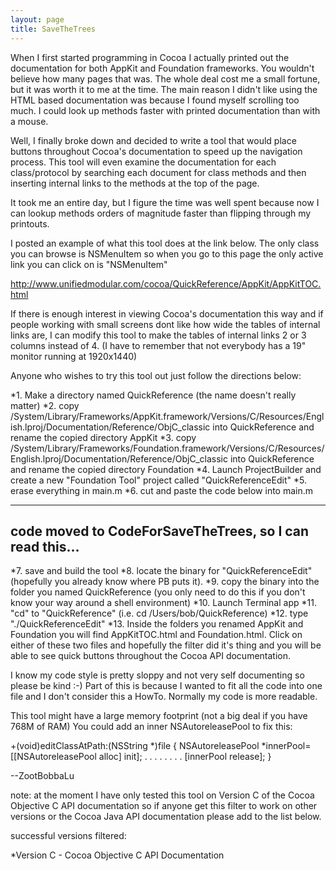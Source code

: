 ```yaml
---
layout: page
title: SaveTheTrees
---
```


When I first started programming in Cocoa I actually printed
out the documentation for both AppKit and Foundation 
frameworks. You wouldn't believe how many pages that
was. The whole deal cost me a small fortune, but it was 
worth it to me at the time. The main reason I didn't like 
using the HTML based documentation was because I 
found myself scrolling too much. I could look up methods 
faster with printed documentation than with a mouse. 

Well, I finally broke down and decided to write a tool
that would place buttons throughout Cocoa's 
documentation to speed up the navigation process. This
tool will even examine the documentation for each class/protocol by 
searching each document for class methods and then inserting 
internal links to the methods at the top of the
page. 
 
It took me an entire day, but I figure the time was well 
spent because now I can lookup methods orders of 
magnitude faster than flipping through my printouts. 

I posted an example of what this tool does at the link below.
The only class you can browse is NSMenuItem so when you go to this page
the only active link you can click on is "NSMenuItem"

http://www.unifiedmodular.com/cocoa/QuickReference/AppKit/AppKitTOC.html

If there is enough interest in viewing Cocoa's documentation
this way and if people working with small screens dont like
how wide the tables of internal links are, I can modify this
tool to make the tables of internal links 2 or 3 columns instead
of 4. (I have to remember that not everybody has a 19" monitor
running at 1920x1440)

Anyone who wishes to try this tool out just follow the directions below:


*1. Make a directory named QuickReference (the name doesn't really matter)
*2. copy /System/Library/Frameworks/AppKit.framework/Versions/C/Resources/English.lproj/Documentation/Reference/ObjC_classic into QuickReference 
and rename the copied directory AppKit
*3. copy /System/Library/Frameworks/Foundation.framework/Versions/C/Resources/English.lproj/Documentation/Reference/ObjC_classic into QuickReference 
and rename the copied directory Foundation
*4. Launch ProjectBuilder and create a new "Foundation Tool" project called "QuickReferenceEdit"
*5. erase everything in main.m
*6. cut and paste the code below into main.m


----
code moved to CodeForSaveTheTrees, so I can read this...
----


*7. save and build the tool
*8. locate the binary for "QuickReferenceEdit" (hopefully you already know where PB puts it).
*9. copy the binary into the folder you named QuickReference (you only need to do this if you don't know your way around a shell environment)
*10. Launch Terminal app
*11. "cd" to "QuickReference" (i.e. cd /Users/bob/QuickReference)
*12. type "./QuickReferenceEdit"
*13. Inside the folders you renamed AppKit and Foundation you will find AppKitTOC.html and 
Foundation.html. Click on either of these two files and hopefully the filter did it's thing and you will be 
able to see quick buttons throughout the Cocoa API documentation. 


I know my code style is pretty sloppy and not very self documenting
so please be kind :-) Part of this is because I wanted to fit all the 
code into one file and I don't consider this a HowTo. 
Normally my code is more readable. 

This tool might have a large memory footprint (not a big deal if
you have 768M of RAM) You could add an inner NSAutoreleasePool 
to fix this:
    

+(void)editClassAtPath:(NSString *)file {
NSAutoreleasePool *innerPool=[[NSAutoreleasePool alloc] init];
.
.
.
.
.
.
.
.
[innerPool release];
}



--ZootBobbaLu



note: at the moment I have only tested this tool on Version C of the Cocoa Objective C API documentation so if anyone get this filter to work on other versions or the Cocoa Java API documentation please add to the list below.

successful versions filtered:

*Version C - Cocoa Objective C API Documentation

